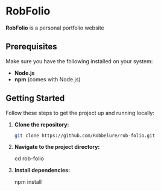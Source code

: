 # RobFolio

**RobFolio** is a personal portfolio website

## Prerequisites

Make sure you have the following installed on your system:

- **Node.js** 
- **npm** (comes with Node.js)

## Getting Started

Follow these steps to get the project up and running locally:

1. **Clone the repository:**

   ```bash
   git clone https://github.com/Robbelure/rob-folio.git
   
2. **Navigate to the project directory:**

   cd rob-folio

3. **Install dependencies:** 
  
   npm install
   
